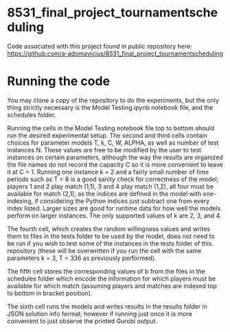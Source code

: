 # 8531_final_project_tournamentscheduling

Code associated with this project found in public repository here: https://github.com/a-adomavicius/8531_final_project_tournamentscheduling

# Running the code
You may clone a copy of the repository to do the experiments, but the only thing strictly necessary is the Model Testing.ipynb notebook file, and the schedules folder. 

Running the cells in the Model Testing notebook file top to bottom should run the desired experimental setup. The second and third cells contain choices for parameter models T, k, C, W, ALPHA, as well as number of test instances N. These values are free to be modified by the user to test instances on certain parameters, although the way the results are organized the file names do not record the capacity C so it is more convenient to leave it at C = 1. Running one instance k = 2 and a fairly small number of time periods such as T = 8 is a good sanity check for correctness of the model; players 1 and 2 play match (1,1), 3 and 4 play match (1,2), all four must be available for match (2,1), as the indices are defined in the model with one-indexing, if considering the Python indices just subtract one from every index listed. Larger sizes are good for runtime data for how well the models perform on larger instances. The only supported values of k are 2, 3, and 4. 

The fourth cell, which creates the random willingness values and writes them to files in the tests folder to be used by the model, does not need to be run if you wish to test some of the instances in the tests folder of this repository (these will be overwritten if you run the cell with the same parameters k = 3, T = 336 as previously performed).

The fifth cell stores the corresponding values of b from the files in the schedules folder which encode the information for which players must be available for which match (assuming players and matches are indexed top to bottom in bracket position).

The sixth cell runs the models and writes results in the results folder in JSON solution info format; however if running just once it is more convenient to just observe the printed Gurobi output.
